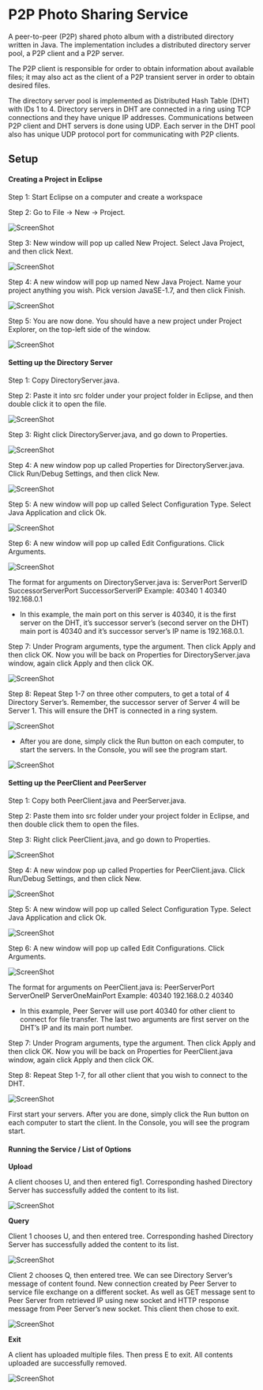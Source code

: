 # P2P Photo Sharing Service

A peer-to-peer (P2P) shared photo album with a distributed directory written in Java. The implementation includes a distributed directory server pool, a P2P client and a P2P server. 

The P2P client is responsible for order to obtain information about available files; it may also act as the client of a P2P transient server in order to obtain desired files. 

The directory server pool is implemented as Distributed Hash Table (DHT) with IDs 1 to 4. Directory servers in DHT are connected in a ring using TCP connections and they have unique IP addresses. Communications between P2P client and DHT servers is done using UDP. Each server in the DHT pool also has unique UDP protocol port for communicating with P2P clients.

## Setup

#### Creating a Project in Eclipse

Step 1: Start Eclipse on a computer and create a workspace

Step 2: Go to File -> New -> Project.

![ScreenShot](/img/img1.png)

Step 3: New window will pop up called New Project. Select Java Project, and then click Next.

![ScreenShot](/img/img2.png)

Step 4: A new window will pop up named New Java Project. Name your project anything you wish. Pick version JavaSE-1.7, and then click Finish. 

![ScreenShot](/img/img3.png)

Step 5: You are now done. You should have a new project under Project Explorer, on the top-left side of the window. 

![ScreenShot](/img/img4.png)

#### Setting up the Directory Server

Step 1: Copy DirectoryServer.java.

Step 2: Paste it into src folder under your project folder in Eclipse, and then double click it to open the file.

![ScreenShot](/img/img6.png)

Step 3: Right click DirectoryServer.java, and go down to Properties.

![ScreenShot](/img/img8.png)

Step 4: A new window pop up called Properties for DirectoryServer.java. Click Run/Debug Settings, and then click New.

![ScreenShot](/img/img9.png)

Step 5: A new window will pop up called Select Configuration Type. Select Java Application and click Ok.

![ScreenShot](/img/img10.png)

Step 6: A new window will pop up called Edit Configurations. Click Arguments. 

![ScreenShot](/img/img11.png)

The format for arguments on DirectoryServer.java is:
ServerPort ServerID SuccessorServerPort SuccessorServerIP
Example: 40340 1 40340 192.168.0.1
- In this example, the main port on this server is 40340, it is the first server on the DHT, it’s successor server’s (second server on the DHT) main port is 40340 and it’s successor server’s IP name is 192.168.0.1.

Step 7: Under Program arguments, type the argument. Then click Apply and then click OK. Now you will be back on Properties for DirectoryServer.java window, again click Apply and then click OK.

![ScreenShot](/img/img12.png)

Step 8: Repeat Step 1-7 on three other computers, to get a total of 4 Directory Server’s.
Remember, the successor server of Server 4 will be Server 1. This will ensure the DHT is connected in a ring system. 

![ScreenShot](/img/img13.png)

- After you are done, simply click the Run button on each computer, to start the servers. In the Console, you will see the program start. 

![ScreenShot](/img/img14.png)

#### Setting up the PeerClient and PeerServer

Step 1: Copy both PeerClient.java and PeerServer.java.

Step 2: Paste them into src folder under your project folder in Eclipse, and then double click them to open the files.

Step 3: Right click PeerClient.java, and go down to Properties.

![ScreenShot](/img/img16.png)

Step 4: A new window pop up called Properties for PeerClient.java. Click Run/Debug Settings, and then click New.

![ScreenShot](/img/img17.png)

Step 5: A new window will pop up called Select Configuration Type. Select Java Application and click Ok.

![ScreenShot](/img/img18.png)

Step 6: A new window will pop up called Edit Configurations. Click Arguments. 

![ScreenShot](/img/img19.png)

The format for arguments on PeerClient.java is:
PeerServerPort ServerOneIP ServerOneMainPort
Example: 40340 192.168.0.2 40340
-	In this example, Peer Server will use port 40340 for other client to connect for file transfer. The last two arguments are first server on the DHT’s IP and its main port number.

Step 7: Under Program arguments, type the argument. Then click Apply and then click OK. Now you will be back on Properties for PeerClient.java window, again click Apply and then click OK.

Step 8: Repeat Step 1-7, for all other client that you wish to connect to the DHT.

![ScreenShot](/img/img21.png)

First start your servers. After you are done, simply click the Run button on each computer to start the client. In the Console, you will see the program start. 

#### Running the Service / List of Options

**Upload**

A client chooses U, and then entered fig1. Corresponding hashed Directory Server has successfully added the content to its list.   

![ScreenShot](/img/img22.png)

**Query**

Client 1 chooses U, and then entered tree. Corresponding hashed Directory Server has successfully added the content to its list.   

![ScreenShot](/img/img23.png)

Client 2 chooses Q, then entered tree.  We can see Directory Server’s message of content found. New connection created by Peer Server to service file exchange on a different socket. As well as GET message sent to Peer Server from retrieved IP using new socket and HTTP response message from Peer Server’s new socket. This client then chose to exit. 

![ScreenShot](/img/img24.png)

**Exit**

A client has uploaded multiple files. Then press E to exit. All contents uploaded are successfully removed.

![ScreenShot](/img/img25.png)
